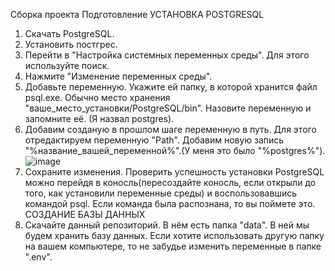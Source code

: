 Сборка проекта
Подготовление
УСТАНОВКА POSTGRESQL
1. Скачать PostgreSQL.
2. Установить постгрес.
3. Перейти в "Настройка системных переменных среды". Для этого используйте поиск.
4. Нажмите "Изменение переменных среды".
5. Добавьте переменную. Укажите ей папку, в которой хранится файл psql.exe. Обычно место хранения "ваше_место_установки/PostgreSQL/bin". Назовите переменную и запомните её. (Я назвал postgres).
6. Добавим созданую в прошлом шаге переменную в путь. Для этого отредактируем переменную "Path". Добавим новую запись "%название_вашей_переменной%".(У меня это было "%postgres%").
![image](https://github.com/xPotat0/TenzorQuiz/assets/106258306/bf69d68a-a9db-4873-9b98-5e2dc7516d80)
7. Сохраните изменения. Проверить успешность установки PostgreSQL можно перейдя в коносль(пересоздайте коносль, если открыли до того, как установили переменные среды) и воспользовавшись командой psql. Если команда была распознана, то вы поймете это.
СОЗДАНИЕ БАЗЫ ДАННЫХ
1. Скачайте данный репозиторий. В нём есть папка "data". В ней мы будем хранить базу данных. Если хотите использовать другую папку на вашем компьютере, то не забудье изменить переменные в папке ".env".
